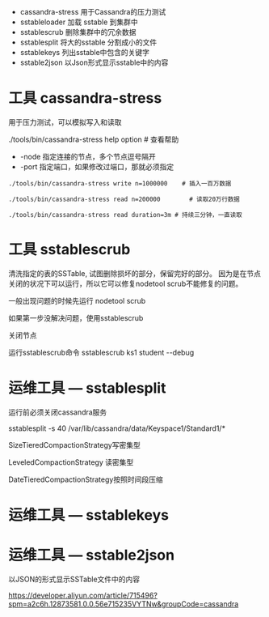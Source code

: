 
- cassandra-stress  用于Cassandra的压力测试
- sstableloader 加载 sstable 到集群中
- sstablescrub 删除集群中的冗余数据
- sstablesplit 将大的sstable 分割成小的文件
- sstablekeys 列出sstable中包含的关键字
- sstable2json 以Json形式显示sstable中的内容


# 工具 cassandra-stress


用于压力测试，可以模拟写入和读取

./tools/bin/cassandra-stress help option   # 查看帮助

- -node 指定连接的节点，多个节点逗号隔开
- -port 指定端口，如果修改过端口，那就必须指定
```
./tools/bin/cassandra-stress write n=1000000    # 插入一百万数据

./tools/bin/cassandra-stress read n=200000        # 读取20万行数据

./tools/bin/cassandra-stress read duration=3m # 持续三分钟，一直读取
```




# 工具 sstablescrub


清洗指定的表的SSTable, 试图删除损坏的部分，保留完好的部分。
因为是在节点关闭的状况下可以运行，所以它可以修复nodetool scrub不能修复的问题。

一般出现问题的时候先运行 nodetool scrub

如果第一步没解决问题，使用sstablescrub

关闭节点

运行sstablescrub命令  sstablescrub ks1 student --debug



# 运维工具 — sstablesplit 


运行前必须关闭cassandra服务

sstablesplit -s 40 /var/lib/cassandra/data/Keyspace1/Standard1/*

SizeTieredCompactionStrategy写密集型

LeveledCompactionStrategy 读密集型

DateTieredCompactionStrategy按照时间段压缩




# 运维工具 — sstablekeys 







# 运维工具 — sstable2json  


以JSON的形式显示SSTable文件中的内容


https://developer.aliyun.com/article/715496?spm=a2c6h.12873581.0.0.56e715235VYTNw&groupCode=cassandra
